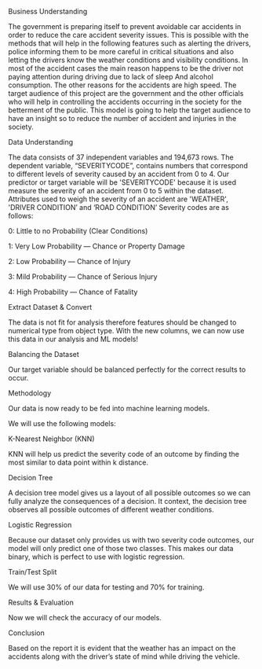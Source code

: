 Business Understanding

The government is preparing itself to prevent avoidable car accidents in order to reduce the care accident severity issues. This is possible with the methods that will help in the following features such as alerting the drivers, police informing them to be more careful in critical situations and also letting the drivers know the weather conditions and visibility conditions.
In most of the accident cases the main reason happens to be the driver not paying attention during driving  due to lack of sleep And alcohol consumption. The other reasons for the accidents are high speed.
The target audience of this project are the government and the other officials who will help in controlling the accidents occurring in the society for the betterment of the public. This model is going to help the target audience to have an insight so to reduce the number of accident and injuries in the society.

Data Understanding

The data consists of 37 independent variables and 194,673 rows. The dependent variable, “SEVERITYCODE”, contains numbers that correspond to different levels of severity caused by an accident from 0 to 4.
Our predictor or target variable will be 'SEVERITYCODE' because it is used measure the severity of an accident from 0 to 5 within the dataset. Attributes used to weigh the severity of an accident are 'WEATHER', 'DRIVER CONDITION’ and ‘ROAD CONDITION’
Severity codes are as follows:

0: Little to no Probability (Clear Conditions)

1: Very Low Probability — Chance or Property Damage

2: Low Probability — Chance of Injury

3: Mild Probability — Chance of Serious Injury

4: High Probability — Chance of Fatality


Extract Dataset & Convert

The data is not fit for analysis therefore features should be changed to numerical type from object type.
With the new columns, we can now use this data in our analysis and ML models!

Balancing the Dataset

Our target variable should be balanced perfectly for the correct results to occur.

Methodology

Our data is now ready to be fed into machine learning models.

We will use the following models:

K-Nearest Neighbor (KNN)

KNN will help us predict the severity code of an outcome by finding the most similar to data point within k distance.

Decision Tree

A decision tree model gives us a layout of all possible outcomes so we can fully analyze the consequences of a decision. It context, the decision tree observes all possible outcomes of different weather conditions.

Logistic Regression

Because our dataset only provides us with two severity code outcomes, our model will only predict one of those two classes. This makes our data binary, which is perfect to use with logistic regression.

Train/Test Split

We will use 30% of our data for testing and 70% for training.

Results & Evaluation

Now we will check the accuracy of our models.

Conclusion

Based on the report it is evident that the weather has an impact on the accidents along with the driver’s state of mind while driving the vehicle.


